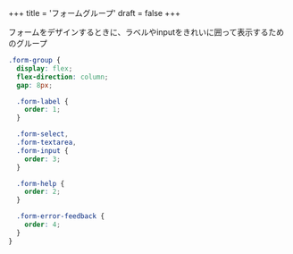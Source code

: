 +++
title = 'フォームグループ'
draft = false
+++

フォームをデザインするときに、ラベルやinputをきれいに囲って表示するためのグループ

```scss
.form-group {
  display: flex;
  flex-direction: column;
  gap: 8px;

  .form-label {
    order: 1;
  }

  .form-select,
  .form-textarea,
  .form-input {
    order: 3;
  }

  .form-help {
    order: 2;
  }

  .form-error-feedback {
    order: 4;
  }
}
```

